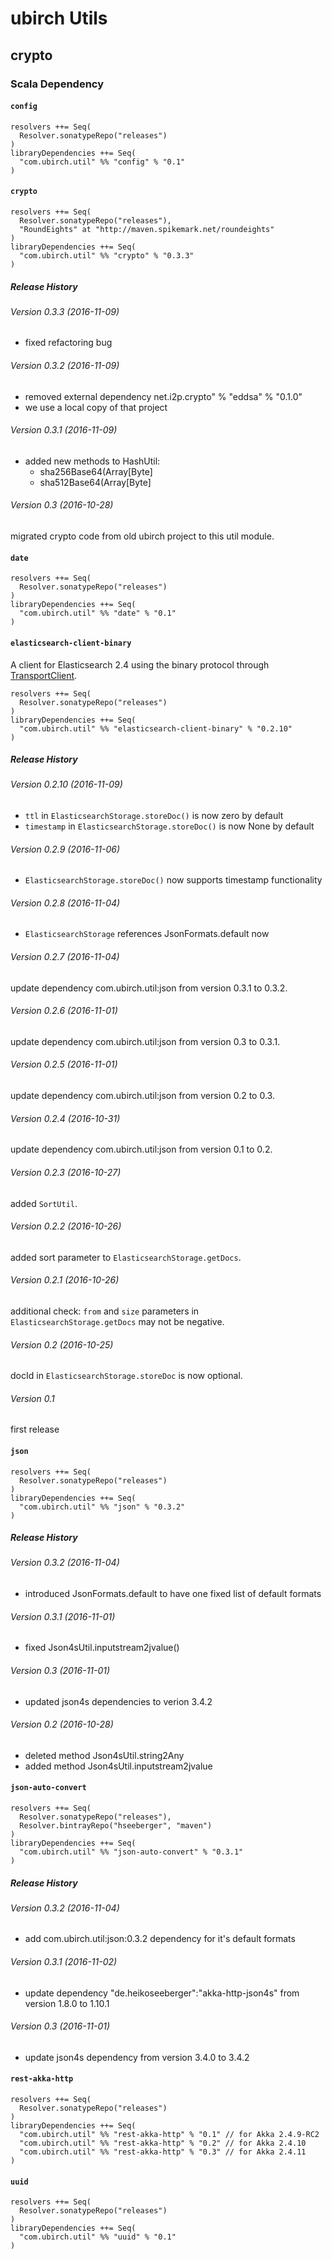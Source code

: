 # ubirch Utils

## crypto

### Scala Dependency

#### `config`

    resolvers ++= Seq(
      Resolver.sonatypeRepo("releases")
    )
    libraryDependencies ++= Seq(
      "com.ubirch.util" %% "config" % "0.1"
    )


#### `crypto`

    resolvers ++= Seq(
      Resolver.sonatypeRepo("releases"),
	  "RoundEights" at "http://maven.spikemark.net/roundeights"
    )
    libraryDependencies ++= Seq(
      "com.ubirch.util" %% "crypto" % "0.3.3"
    )

##### Release History

###### Version 0.3.3 (2016-11-09)

* fixed refactoring bug

###### Version 0.3.2 (2016-11-09)

* removed external dependency net.i2p.crypto" % "eddsa" % "0.1.0"
 * we use a local copy of that project

###### Version 0.3.1 (2016-11-09)

* added new methods to HashUtil:
  * sha256Base64(Array[Byte]
  * sha512Base64(Array[Byte]

###### Version 0.3 (2016-10-28)

migrated crypto code from old ubirch project to this util module.


#### `date`

    resolvers ++= Seq(
      Resolver.sonatypeRepo("releases")
    )
    libraryDependencies ++= Seq(
      "com.ubirch.util" %% "date" % "0.1"
    )


#### `elasticsearch-client-binary`

A client for Elasticsearch 2.4 using the binary protocol through
[TransportClient](https://www.elastic.co/guide/en/elasticsearch/client/java-api/current/index.html).

    resolvers ++= Seq(
      Resolver.sonatypeRepo("releases")
    )
    libraryDependencies ++= Seq(
      "com.ubirch.util" %% "elasticsearch-client-binary" % "0.2.10"
    )

##### Release History

###### Version 0.2.10 (2016-11-09)

* `ttl` in `ElasticsearchStorage.storeDoc()` is now zero by default
* `timestamp` in `ElasticsearchStorage.storeDoc()` is now None by default

###### Version 0.2.9 (2016-11-06)

* `ElasticsearchStorage.storeDoc()` now supports timestamp functionality

###### Version 0.2.8 (2016-11-04)

* `ElasticsearchStorage` references JsonFormats.default now

###### Version 0.2.7 (2016-11-04)

update dependency com.ubirch.util:json from version 0.3.1 to 0.3.2.

###### Version 0.2.6 (2016-11-01)

update dependency com.ubirch.util:json from version 0.3 to 0.3.1.

###### Version 0.2.5 (2016-11-01)

update dependency com.ubirch.util:json from version 0.2 to 0.3.

###### Version 0.2.4 (2016-10-31)

update dependency com.ubirch.util:json from version 0.1 to 0.2.

###### Version 0.2.3 (2016-10-27)

added `SortUtil`.

###### Version 0.2.2 (2016-10-26)

added sort parameter to `ElasticsearchStorage.getDocs`.

###### Version 0.2.1 (2016-10-26)

additional check: `from` and `size` parameters in `ElasticsearchStorage.getDocs` may not be negative. 

###### Version 0.2 (2016-10-25)

docId in `ElasticsearchStorage.storeDoc` is now optional. 

###### Version 0.1

first release


#### `json`

    resolvers ++= Seq(
      Resolver.sonatypeRepo("releases")
    )
    libraryDependencies ++= Seq(
      "com.ubirch.util" %% "json" % "0.3.2"
    )

##### Release History

###### Version 0.3.2 (2016-11-04)

* introduced JsonFormats.default to have one fixed list of default formats

###### Version 0.3.1 (2016-11-01)

* fixed Json4sUtil.inputstream2jvalue()

###### Version 0.3 (2016-11-01)

* updated json4s dependencies to verion 3.4.2

###### Version 0.2 (2016-10-28)

* deleted method Json4sUtil.string2Any
* added method Json4sUtil.inputstream2jvalue


#### `json-auto-convert`

    resolvers ++= Seq(
      Resolver.sonatypeRepo("releases"),
      Resolver.bintrayRepo("hseeberger", "maven")
    )
    libraryDependencies ++= Seq(
      "com.ubirch.util" %% "json-auto-convert" % "0.3.1"
    )

##### Release History

###### Version 0.3.2 (2016-11-04)

* add com.ubirch.util:json:0.3.2 dependency for it's default formats

###### Version 0.3.1 (2016-11-02)

* update dependency "de.heikoseeberger":"akka-http-json4s" from version 1.8.0 to 1.10.1

###### Version 0.3 (2016-11-01)

* update json4s dependency from version 3.4.0 to 3.4.2


#### `rest-akka-http`

    resolvers ++= Seq(
      Resolver.sonatypeRepo("releases")
    )
    libraryDependencies ++= Seq(
      "com.ubirch.util" %% "rest-akka-http" % "0.1" // for Akka 2.4.9-RC2
      "com.ubirch.util" %% "rest-akka-http" % "0.2" // for Akka 2.4.10
      "com.ubirch.util" %% "rest-akka-http" % "0.3" // for Akka 2.4.11
    )


#### `uuid`

    resolvers ++= Seq(
      Resolver.sonatypeRepo("releases")
    )
    libraryDependencies ++= Seq(
      "com.ubirch.util" %% "uuid" % "0.1"
    )

